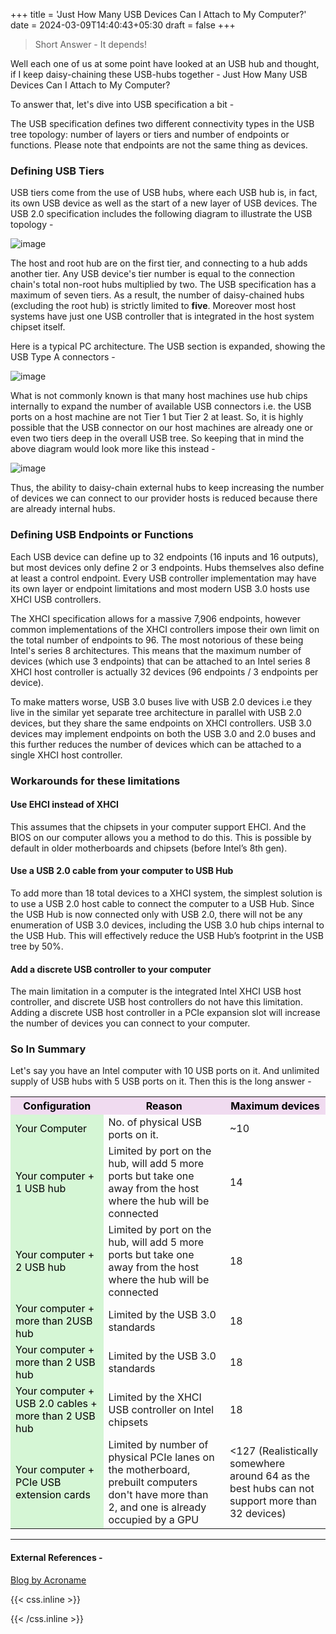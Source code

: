 +++
title = 'Just How Many USB Devices Can I Attach to My Computer?'
date = 2024-03-09T14:40:43+05:30
draft = false
+++

> Short Answer - It depends!

Well each one of us at some point have looked at an USB hub and thought, if I keep daisy-chaining these USB-hubs together - Just How Many USB Devices Can I Attach to My Computer?

To answer that, let's dive into USB specification a bit -

The USB specification defines two different connectivity types in the USB tree topology: number of layers or tiers and number of endpoints or functions. Please note that endpoints are not the same thing as devices.

### Defining USB Tiers

USB tiers come from the use of USB hubs, where each USB hub is, in fact, its own USB device as well as the start of a new layer of USB devices. The USB 2.0 specification includes the following diagram to illustrate the USB topology - 

![image](/images/USBTiers.png)

The host and root hub are on the first tier, and connecting to a hub adds another tier. Any USB device's tier number is equal to the connection chain's total non-root hubs multiplied by two. The USB specification has a maximum of seven tiers. As a result, the number of daisy-chained hubs (excluding the root hub) is strictly limited to <b>five</b>. Moreover most host systems have just one USB controller that is integrated in the host system chipset itself.

Here is a typical PC architecture. The USB section is expanded, showing the USB Type A connectors - 

![image](/images/TypicalPCArchitecture.png)

What is not commonly known is that many host machines use hub chips internally to expand the number of available USB connectors i.e. the USB ports on a host machine are not Tier 1 but Tier 2 at least. So, it is highly possible that the USB connector on our host machines are already one or even two tiers deep in the overall USB tree. So keeping that in mind the above diagram would look more like this instead -

![image](/images/TypicalPCArchitectureWithHub.png)

Thus, the ability to daisy-chain external hubs to keep increasing the number of devices we can connect to our provider hosts is reduced because there are already internal hubs.

### Defining USB Endpoints or Functions 

Each USB device can define up to 32 endpoints (16 inputs and 16 outputs), but most devices only define 2 or 3 endpoints. Hubs themselves also define at least a control endpoint. Every USB controller implementation may have its own layer or endpoint limitations and most modern USB 3.0 hosts use XHCI USB controllers.

The XHCI specification allows for a massive 7,906 endpoints, however common implementations of the XHCI controllers impose their own limit on the total number of endpoints to 96. The most notorious of these being Intel's series 8 architectures. This means that the maximum number of devices (which use 3 endpoints) that can be attached to an Intel series 8 XHCI host controller is actually 32 devices (96 endpoints / 3 endpoints per device).

To make matters worse, USB 3.0 buses live with USB 2.0 devices i.e they live in the similar yet separate tree architecture in parallel with USB 2.0 devices, but they share the same endpoints on XHCI controllers. USB 3.0 devices may implement endpoints on both the USB 3.0 and 2.0 buses and this further reduces the number of devices which can be attached to a single XHCI host controller.

### Workarounds for these limitations 

#### Use EHCI instead of XHCI

This assumes that the chipsets in your computer support EHCI. And the BIOS on our computer allows you a method to do this. This is possible by default in older motherboards and chipsets (before Intel’s 8th gen).

#### Use a USB 2.0 cable from your computer to USB Hub

To add more than 18 total devices to a XHCI system, the simplest solution is to use a USB 2.0 host cable to connect the computer to a USB Hub. Since the USB Hub is now connected only with USB 2.0, there will not be any enumeration of USB 3.0 devices, including the USB 3.0 hub chips internal to the USB Hub. This will effectively reduce the USB Hub’s footprint in the USB tree by 50%.

#### Add a discrete USB controller to your computer

The main limitation in a computer is the integrated Intel XHCI USB host controller, and discrete USB host controllers do not have this limitation. Adding a discrete USB host controller in a PCIe expansion slot will increase the number of devices you can connect to your computer.

### So In Summary

Let's say you have an Intel computer with 10 USB ports on it. And unlimited supply of USB hubs with 5 USB ports on it. Then this is the long answer - 

<table>
  <tr class="canon">
    <th>Configuration</th>
    <th>Reason</th>
    <th>Maximum devices</th>
  </tr>
  <tr>
    <td class="config">Your Computer</td>
    <td>No. of physical USB ports on it.</td>
    <td>~10</td>
  </tr>
  <tr>
    <td class="config">Your computer + 1 USB hub</td>
    <td>Limited by port on the hub, will add 5 more ports but take one away from the host where the hub will be connected</td>
    <td>14</td>
  </tr>
  <tr>
    <td class="config">Your computer + 2 USB hub</td>
    <td>Limited by port on the hub, will add 5 more ports but take one away from the host where the hub will be connected</td>
    <td>18</td>
  </tr>
  <tr>
    <td class="config">Your computer + more than 2USB hub</td>
    <td>Limited by the USB 3.0 standards</td>
    <td>18</td>
  </tr>
  <tr>
    <td class="config">Your computer + more than 2 USB hub</td>
    <td>Limited by the USB 3.0 standards</td>
    <td>18</td>
  </tr>
  <tr>
    <td class="config">Your computer + USB 2.0 cables +  more than 2 USB hub</td>
    <td>Limited by the XHCI USB controller on Intel chipsets</td>
    <td>18</td>
  </tr>
  <tr>
    <td class="config">Your computer + PCIe USB extension cards</td>
    <td>Limited by number of physical PCIe lanes on the motherboard, prebuilt computers don't have more than 2, and one is already occupied by a GPU</td>
    <td> <127 (Realistically somewhere around 64 as the best hubs can not support more than 32 devices) </td>
  </tr>
</table>

<hr/>

#### External References -

[Blog by Acroname](https://acroname.com/blog/how-many-usb-devices-can-i-connect)



{{< css.inline >}}
<style>
.canon { background: rgb(240, 219, 240); width: 100%; height: auto; color: black;}
.config { background: rgb(213, 246, 213); height: auto; color: black;}
</style>
{{< /css.inline >}}

